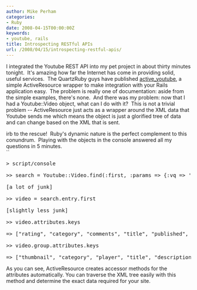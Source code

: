 ```yaml
---
author: Mike Perham
categories:
- Ruby
date: 2008-04-15T00:00:00Z
keywords:
- youtube, rails
title: Introspecting RESTful APIs
url: /2008/04/15/introspecting-restful-apis/
---
```


I integrated the Youtube REST API into my pet project in about thirty minutes tonight.  It's amazing how far the Internet has come in providing solid, useful services.  The QuartzRuby guys have published [active_youtube][1], a simple ActiveResource wrapper to make integration with your Rails application easy.  The problem is really one of documentation: aside from the simple examples, there's none.  And there was my problem: now that I had a Youtube::Video object, what can I do with it?  This is not a trivial problem -- ActiveResource just acts as a wrapper around the XML data that Youtube sends me which means the object is just a glorified tree of data and can change based on the XML that is sent.

irb to the rescue!  Ruby's dynamic nature is the perfect complement to this conundrum.  Playing with the objects in the console answered all my questions in 5 minutes.  
``

<pre>&gt; script/console

&gt;&gt; search = Youtube::Video.find(:first, :params =&gt; {:vq =&gt; 'ruby', :"max-results" =&gt; '5'})

[a lot of junk]

&gt;&gt; video = search.entry.first

[slightly less junk]

&gt;&gt; video.attributes.keys

=&gt; ["rating", "category", "comments", "title", "published", "statistics", "author", "id", "content", "link", "group", "updated"]

&gt;&gt; video.group.attributes.keys

=&gt; ["thumbnail", "category", "player", "title", "description", "content", "duration", "keywords"]</pre>

As you can see, ActiveResource creates accessor methods for the attributes automatically. You can traverse the XML tree easily with this method and determine the exact data required for your site.

 [1]: http://www.quarkruby.com/2008/2/12/active-youtube
